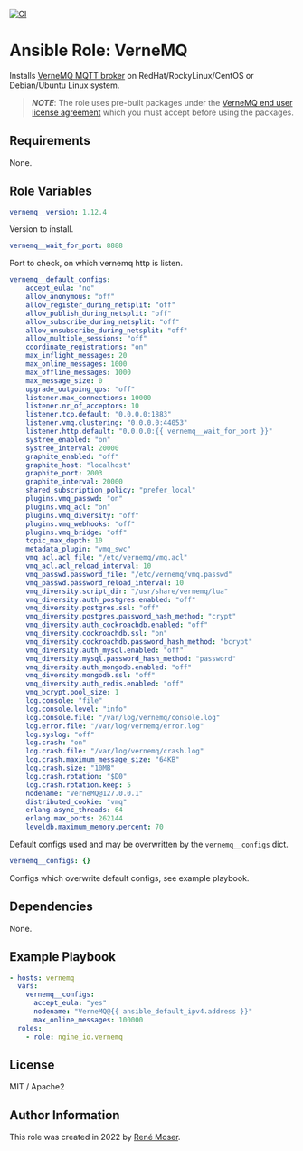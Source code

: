 [![CI](https://github.com/ngine-io/ansible-role-vernemq/actions/workflows/ci.yml/badge.svg)](https://github.com/ngine-io/ansible-role-vernemq/actions/workflows/ci.yml)

# Ansible Role: VerneMQ

Installs [VerneMQ MQTT broker](https://vernemq.com) on RedHat/RockyLinux/CentOS or Debian/Ubuntu Linux system.

> ***NOTE***: The role uses pre-built packages under the [VerneMQ end user license agreement](https://vernemq.com/end-user-license-agreement/) which you must accept before using the packages.

## Requirements

None.

## Role Variables

```yaml
vernemq__version: 1.12.4
```
Version to install.

```yaml
vernemq__wait_for_port: 8888
```
Port to check, on which vernemq http is listen.

```yaml
vernemq__default_configs:
    accept_eula: "no"
    allow_anonymous: "off"
    allow_register_during_netsplit: "off"
    allow_publish_during_netsplit: "off"
    allow_subscribe_during_netsplit: "off"
    allow_unsubscribe_during_netsplit: "off"
    allow_multiple_sessions: "off"
    coordinate_registrations: "on"
    max_inflight_messages: 20
    max_online_messages: 1000
    max_offline_messages: 1000
    max_message_size: 0
    upgrade_outgoing_qos: "off"
    listener.max_connections: 10000
    listener.nr_of_acceptors: 10
    listener.tcp.default: "0.0.0.0:1883"
    listener.vmq.clustering: "0.0.0.0:44053"
    listener.http.default: "0.0.0.0:{{ vernemq__wait_for_port }}"
    systree_enabled: "on"
    systree_interval: 20000
    graphite_enabled: "off"
    graphite_host: "localhost"
    graphite_port: 2003
    graphite_interval: 20000
    shared_subscription_policy: "prefer_local"
    plugins.vmq_passwd: "on"
    plugins.vmq_acl: "on"
    plugins.vmq_diversity: "off"
    plugins.vmq_webhooks: "off"
    plugins.vmq_bridge: "off"
    topic_max_depth: 10
    metadata_plugin: "vmq_swc"
    vmq_acl.acl_file: "/etc/vernemq/vmq.acl"
    vmq_acl.acl_reload_interval: 10
    vmq_passwd.password_file: "/etc/vernemq/vmq.passwd"
    vmq_passwd.password_reload_interval: 10
    vmq_diversity.script_dir: "/usr/share/vernemq/lua"
    vmq_diversity.auth_postgres.enabled: "off"
    vmq_diversity.postgres.ssl: "off"
    vmq_diversity.postgres.password_hash_method: "crypt"
    vmq_diversity.auth_cockroachdb.enabled: "off"
    vmq_diversity.cockroachdb.ssl: "on"
    vmq_diversity.cockroachdb.password_hash_method: "bcrypt"
    vmq_diversity.auth_mysql.enabled: "off"
    vmq_diversity.mysql.password_hash_method: "password"
    vmq_diversity.auth_mongodb.enabled: "off"
    vmq_diversity.mongodb.ssl: "off"
    vmq_diversity.auth_redis.enabled: "off"
    vmq_bcrypt.pool_size: 1
    log.console: "file"
    log.console.level: "info"
    log.console.file: "/var/log/vernemq/console.log"
    log.error.file: "/var/log/vernemq/error.log"
    log.syslog: "off"
    log.crash: "on"
    log.crash.file: "/var/log/vernemq/crash.log"
    log.crash.maximum_message_size: "64KB"
    log.crash.size: "10MB"
    log.crash.rotation: "$D0"
    log.crash.rotation.keep: 5
    nodename: "VerneMQ@127.0.0.1"
    distributed_cookie: "vmq"
    erlang.async_threads: 64
    erlang.max_ports: 262144
    leveldb.maximum_memory.percent: 70
```
Default configs used and may be overwritten by the `vernemq__configs` dict.

```yaml
vernemq__configs: {}
```
Configs which overwrite default configs, see example playbook.

## Dependencies

None.

## Example Playbook

```yaml
- hosts: vernemq
  vars:
    vernemq__configs:
      accept_eula: "yes"
      nodename: "VerneMQ@{{ ansible_default_ipv4.address }}"
      max_online_messages: 100000
  roles:
    - role: ngine_io.vernemq
```

## License

MIT / Apache2

## Author Information

This role was created in 2022 by [René Moser](https://renemoser.net).
